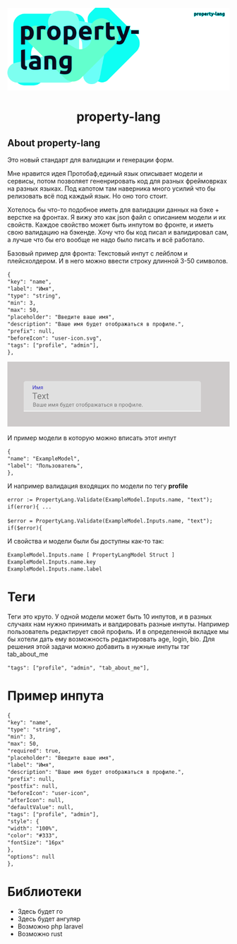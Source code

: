 <div align="center">

![img.png](img/header.png)
<h1>property-lang</h1>
 
</div>
 
## About property-lang
Это новый стандарт для валидации и генерации форм. 

Мне нравится идея Протобаф,единый язык описывает модели и сервисы, потом позволяет гененрировать код для разных фреймоврках на разных языках. Под капотом там наверника много усилий что бы релизовать всё под каждый язык. Но оно того стоит.

Хотелось бы что-то подобное иметь для валидации данных на бэке + верстке на фронтах.
Я вижу это как json файл с описанием модели и их свойств. Каждое свойство может быть инпутом во фронте, и иметь свою валидацию на бэкенде.
Хочу что бы код писал и валидировал сам, а лучше что бы его вообще не надо было писать и всё работало.

Базовый пример для фронта:
Текстовый инпут с лейблом и плейсхолдером. И в него можно ввести строку длинной 3-50 символов.


    {
    "key": "name",
    "label": "Имя",
    "type": "string",
    "min": 3,
    "max": 50, 
    "placeholder": "Введите ваше имя", 
    "description": "Ваше имя будет отображаться в профиле.",
    "prefix": null,
    "beforeIcon": "user-icon.svg",
    "tags": ["profile", "admin"],
    },

![img_1.png](img/img_1.png)


И пример модели в которую можно вписать этот инпут


    {
    "name": "ExampleModel",
    "label": "Пользователь",
    },


И например валидация входящих по модели по тегу **profile**

    error := PropertyLang.Validate(ExampleModel.Inputs.name, "text");
    if(error){ ...

    $error = PropertyLang.Validate(ExampleModel.Inputs.name, "text");
    if($error){ 


И свойства и модели были бы доступны как-то так:

    ExampleModel.Inputs.name [ PropertyLangModel Struct ]
    ExampleModel.Inputs.name.key
    ExampleModel.Inputs.name.label



# Теги

Теги это круто. У одной модели может быть 10 инпутов, и в разных случаях нам нужно принимать и валдировать разные инпуты.
Например пользователь редактирует свой профиль. И в определенной вкладке мы бы хотели дать ему возможность редактировать age, login, bio.
Для решения этой задачи можно добавить в нужные инпуты тэг tab_about_me

    "tags": ["profile", "admin", "tab_about_me"],



# Пример инпута

    {
    "key": "name",
    "type": "string",
    "min": 3,
    "max": 50,
    "required": true,
    "placeholder": "Введите ваше имя",
    "label": "Имя",
    "description": "Ваше имя будет отображаться в профиле.",
    "prefix": null,
    "postfix": null,
    "beforeIcon": "user-icon",
    "afterIcon": null,
    "defaultValue": null,
    "tags": ["profile", "admin"],
    "style": {
    "width": "100%",
    "color": "#333",
    "fontSize": "16px"
    },
    "options": null
    },

# Библиотеки

- Здесь будет го
- Здесь будет ангуляр
- Возможно php laravel
- Возможно rust
